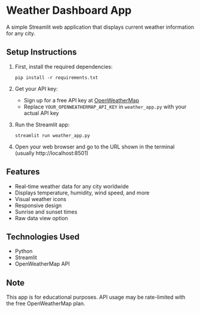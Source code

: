 # Weather Dashboard App

A simple Streamlit web application that displays current weather information for any city.

## Setup Instructions

1. First, install the required dependencies:
   ```
   pip install -r requirements.txt
   ```

2. Get your API key:
   - Sign up for a free API key at [OpenWeatherMap](https://openweathermap.org/api)
   - Replace `YOUR_OPENWEATHERMAP_API_KEY` in `weather_app.py` with your actual API key

3. Run the Streamlit app:
   ```
   streamlit run weather_app.py
   ```

4. Open your web browser and go to the URL shown in the terminal (usually http://localhost:8501)

## Features

- Real-time weather data for any city worldwide
- Displays temperature, humidity, wind speed, and more
- Visual weather icons
- Responsive design
- Sunrise and sunset times
- Raw data view option

## Technologies Used

- Python
- Streamlit
- OpenWeatherMap API

## Note

This app is for educational purposes. API usage may be rate-limited with the free OpenWeatherMap plan.
